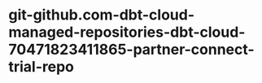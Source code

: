 # git-github.com-dbt-cloud-managed-repositories-dbt-cloud-70471823411865-partner-connect-trial-repo
